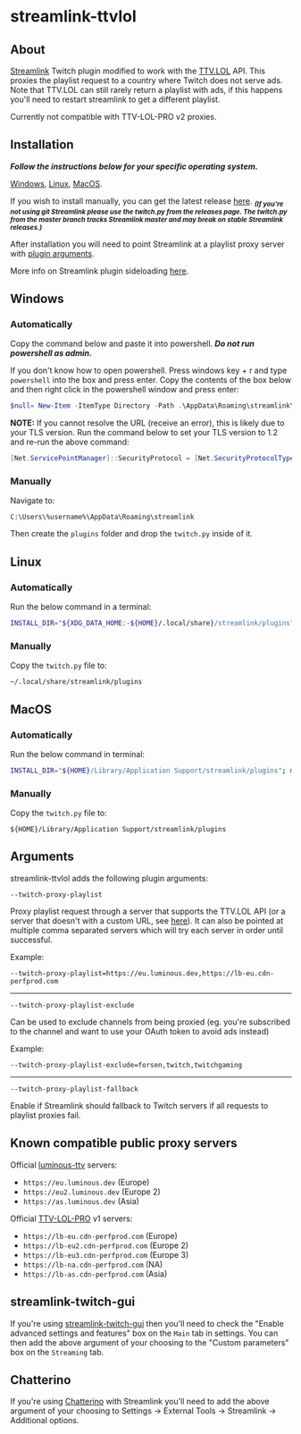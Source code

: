 # streamlink-ttvlol
## About

[Streamlink](https://streamlink.github.io) Twitch plugin modified to work with the [TTV.LOL](https://github.com/TTV-LOL/extensions) API. This proxies the playlist request to a country where Twitch does not serve ads. Note that TTV.LOL can still rarely return a playlist with ads, if this happens you'll need to restart streamlink to get a different playlist.

Currently not compatible with TTV-LOL-PRO v2 proxies.

## Installation
***Follow the instructions below for your specific operating system.***

[Windows](#windows), [Linux](#linux), [MacOS](#macos).

If you wish to install manually, you can get the latest release [here](https://github.com/2bc4/streamlink-ttvlol/releases/latest/download/twitch.py). <sub>***(If you're not using git Streamlink please use the twitch.py from the releases page. The twitch.py from the master branch tracks Streamlink master and may break on stable Streamlink releases.)***</sub>

After installation you will need to point Streamlink at a playlist proxy server with [plugin arguments](#arguments).

More info on Streamlink plugin sideloading [here](https://streamlink.github.io/latest/cli/plugin-sideloading.html).

## Windows
### Automatically

Copy the command below and paste it into powershell. ***Do not run powershell as admin.*** 

If you don't know how to open powershell. Press windows key + r and type `powershell` into the box and press enter. Copy the contents of the box below and then right click in the powershell window and press enter:

```powershell
$null= New-Item -ItemType Directory -Path .\AppData\Roaming\streamlink\plugins -Force; iwr -Uri 'https://github.com/2bc4/streamlink-ttvlol/releases/latest/download/twitch.py' -OutFile .\AppData\Roaming\streamlink\plugins\twitch.py

```

**NOTE:** If you cannot resolve the URL (receive an error), this is likely due to your TLS version. Run the command below to set your TLS version to 1.2 and re-run the above command:

```powershell
[Net.ServicePointManager]::SecurityProtocol = [Net.SecurityProtocolType]::Tls12
```

### Manually
Navigate to:

```
C:\Users\%username%\AppData\Roaming\streamlink
```

Then create the `plugins` folder and drop the `twitch.py` inside of it.

## Linux
### Automatically

Run the below command in a terminal:

```sh
INSTALL_DIR="${XDG_DATA_HOME:-${HOME}/.local/share}/streamlink/plugins"; mkdir -p "$INSTALL_DIR"; curl -L -o "$INSTALL_DIR"/twitch.py 'https://github.com/2bc4/streamlink-ttvlol/releases/latest/download/twitch.py'
```

### Manually
Copy the `twitch.py` file to:

```
~/.local/share/streamlink/plugins
```

## MacOS
### Automatically

Run the below command in terminal:

```sh
INSTALL_DIR="${HOME}/Library/Application Support/streamlink/plugins"; mkdir -p "$INSTALL_DIR"; curl -L -o "$INSTALL_DIR"/twitch.py 'https://github.com/2bc4/streamlink-ttvlol/releases/latest/download/twitch.py'
```

### Manually
Copy the `twitch.py` file to:

```
${HOME}/Library/Application Support/streamlink/plugins
```

## Arguments
streamlink-ttvlol adds the following plugin arguments:

`--twitch-proxy-playlist`

Proxy playlist request through a server that supports the TTV.LOL API (or a server that doesn't with a custom URL, see [here](https://github.com/2bc4/streamlink-ttvlol/releases/tag/5.3.0-20230313)). It can also be pointed at multiple comma separated servers which will try each server in order until successful.

Example:

    --twitch-proxy-playlist=https://eu.luminous.dev,https://lb-eu.cdn-perfprod.com

---
`--twitch-proxy-playlist-exclude`

Can be used to exclude channels from being proxied (eg. you're subscribed to the channel and want to use your OAuth token to avoid ads instead)

Example:

    --twitch-proxy-playlist-exclude=forsen,twitch,twitchgaming

---
`--twitch-proxy-playlist-fallback`

Enable if Streamlink should fallback to Twitch servers if all requests to playlist proxies fail.

## Known compatible public proxy servers
Official [luminous-ttv](https://github.com/AlyoshaVasilieva/luminous-ttv) servers:
- `https://eu.luminous.dev` (Europe)
- `https://eu2.luminous.dev` (Europe 2)
- `https://as.luminous.dev` (Asia)

Official [TTV-LOL-PRO](https://github.com/younesaassila/ttv-lol-pro/discussions/37#discussioncomment-5426032) v1 servers:
- `https://lb-eu.cdn-perfprod.com` (Europe)
- `https://lb-eu2.cdn-perfprod.com` (Europe 2)
- `https://lb-eu3.cdn-perfprod.com` (Europe 3)
- `https://lb-na.cdn-perfprod.com` (NA)
- `https://lb-as.cdn-perfprod.com` (Asia)

## streamlink-twitch-gui
If you're using [streamlink-twitch-gui](https://github.com/streamlink/streamlink-twitch-gui) then you'll need to check the "Enable advanced settings and features" box on the `Main` tab in settings. You can then add the above argument of your choosing to the "Custom parameters" box on the `Streaming` tab.

## Chatterino
If you're using [Chatterino](https://github.com/Chatterino/chatterino2) with Streamlink you'll need to add the above argument of your choosing to Settings -> External Tools -> Streamlink -> Additional options.
